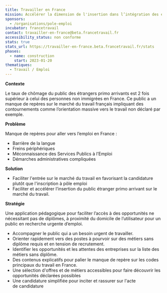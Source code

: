 ```yaml
---
title: Travailler en France
mission: Accélérer la dimension de l'insertion dans l’intégration des étrangers.
sponsors:
  - /organisations/pole-emploi
incubator: francetravail
contact: travailler-en-france@beta.francetravail.fr
accessibility_status: non conforme
stats: true
stats_url: https://travailler-en-france.beta.francetravail.fr/stats
phases:
  - name: construction
    start: 2023-01-20
thematiques:
  - Travail / Emploi
---
```

**Contexte**

Le taux de chômage du public des étrangers primo arrivants est 2 fois supérieur à celui des personnes non immigrées en France. Ce public a un manque de repères sur le marché du travail français impliquant des contournements comme l’orientation massive vers le travail non déclaré par exemple.​

**Problème**

Manque de repères pour aller vers l’emploi en France :

* Barrière de la langue
* Freins périphériques
* Méconnaissance des Services Publics à l’Emploi
* Démarches administratives compliquées

**Solution**

* Faciliter l'entrée sur le marché du travail en favorisant la candidature plutôt que l'inscription à pôle emploi
* Faciliter et accélérer l’insertion du public étranger primo arrivant sur le marché du travail.​

**Stratégie**

Une application pédagogique pour faciliter l’accès à des opportunités ne nécessitant pas de diplômes, à proximité du domicile de l’utilisateur pour un public en recherche urgente d’emploi.

* Accompagner le public qui a un besoin urgent de travailler.
* Orienter rapidement vers des postes à pourvoir sur des métiers sans diplôme requis et en tension de recrutement.
* Identifier les opportunités et les attentes des entreprises sur la liste des métiers sans diplôme.
* Des contenus explicatifs pour palier le manque de repère sur les codes principaux du travail en France​.
* Une sélection d'offres et de métiers accessibles pour faire découvrir les opportunités déclarées possibles
* Une candidature simplifiée pour inciter et rassurer sur l'acte de candidature​
